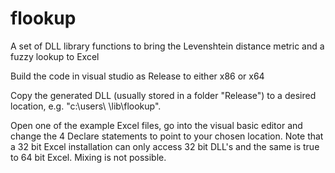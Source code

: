 # flookup
A set of DLL library functions to bring the Levenshtein distance metric and a fuzzy lookup to Excel

Build the code in visual studio as Release to either x86 or x64

Copy the generated DLL (usually stored in a folder "Release") to a desired location, e.g. "c:\users\ <username>\lib\flookup".

Open one of the example Excel files, go into the visual basic editor and change the 4 Declare statements to point to your chosen location.
Note that a 32 bit Excel installation can only access 32 bit DLL's and the same is true to 64 bit Excel. Mixing is not possible.
